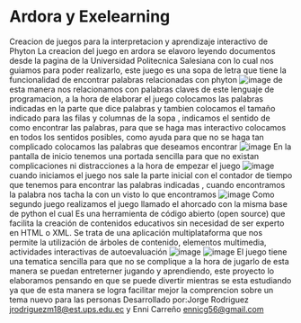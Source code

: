 # Ardora y  Exelearning
Creacion de juegos para la interpretacion y aprendizaje interactivo de Phyton
La creacion del juego en ardora se elavoro leyendo documentos desde la pagina de la Universidad Politecnica Salesiana  con lo cual nos guiamos para poder  realizarlo, este juego es una sopa de letra  que tiene la funcionalidad de encontrar palabras relacionadas con phyton 
![image](https://user-images.githubusercontent.com/99284200/153056047-6bc34a0c-d7fd-4769-b703-fc098c09f6ee.png)
de esta manera  nos relacionamos con  palabras claves de  este lenguaje de programacion, a la hora de elaborar el juego colocamos las palabras indicadas en la parte que dice palabras y  tambien colocamos el tamaño indicado para  las filas y columnas de la sopa , indicamos el sentido  de como  encontrar las palabras, para que se haga mas interactivo  colocamos en todos los sentidos posibles, como ayuda para que no se haga tan complicado colocamos las palabras que deseamos encontrar 
![image](https://user-images.githubusercontent.com/99284200/153056808-16aece4b-30cf-42eb-a661-a3c3d4e7e84a.png)
En la pantalla de inicio  tenemos una portada sencilla para que no existan complicaciones ni distracciones a la hora de empezar el juego 
![image](https://user-images.githubusercontent.com/99284200/153057178-adacc579-24ed-4a4f-9794-b3141eedec30.png)
cuando iniciamos el juego  nos sale la parte inicial con el contador de tiempo que tenemos para encontrar las palabras indicadas , cuando encontramos la palabra nos tacha la  con un visto  lo que encontramos 
![image](https://user-images.githubusercontent.com/99284200/153058740-3d971d51-c6c0-4b5b-b7f4-d03a721c52a5.png)
Como segundo juego  realizamos  el juego llamado el ahorcado  con la misma base  de python el cual Es una herramienta de código abierto (open source) que facilita la creación de contenidos educativos sin necesidad de ser experto en HTML o XML. Se trata de una aplicación multiplataforma que nos permite la utilización de árboles de contenido, elementos multimedia, actividades interactivas de autoevaluación
![image](https://user-images.githubusercontent.com/99284200/153059273-148a4dc7-a650-44cf-97be-9796d30f5c7e.png)
![image](https://user-images.githubusercontent.com/99284200/153059355-57eca18b-be6f-4da0-a5bf-4cd52ac8049c.png)
El juego tiene una tematica sencilla para que no se complique a la hora de jugarlo de esta manera se puedan entreterner jugando y aprendiendo, este proyecto lo elaboramos pensando en que se puede divertir mientras se esta estudiando ya que de esta manera  se logra facilitar mejor la comprencion sobre un tema  nuevo para las personas 
Desarrollado por:Jorge Rodriguez jrodriguezm18@est.ups.edu.ec y Enni Carreño ennicg56@gmail.com
